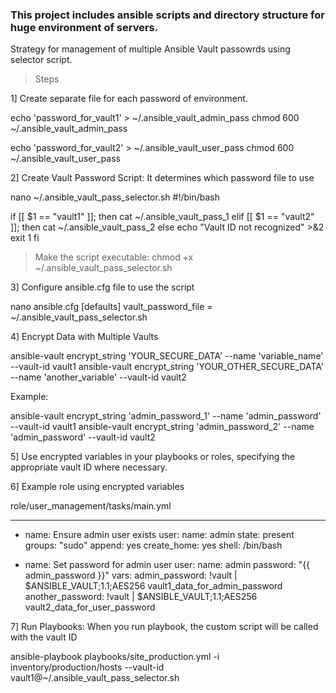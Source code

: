 ### This project includes ansible scripts and directory structure for huge environment of servers.

Strategy for management of multiple Ansible Vault passowrds using selector script.

>Steps

1] Create separate file for each password of environment.

echo 'password_for_vault1' > ~/.ansible_vault_admin_pass
chmod 600 ~/.ansible_vault_admin_pass

echo 'password_for_vault2' > ~/.ansible_vault_user_pass
chmod 600 ~/.ansible_vault_user_pass

2] Create Vault Password Script: It determines which password file to use

nano ~/.ansible_vault_pass_selector.sh
#!/bin/bash

if [[ $1 == "vault1" ]]; then
  cat ~/.ansible_vault_pass_1
elif [[ $1 == "vault2" ]]; then
  cat ~/.ansible_vault_pass_2
else
  echo "Vault ID not recognized" >&2
  exit 1
fi

>Make the script executable:
chmod +x ~/.ansible_vault_pass_selector.sh

3] Configure ansible.cfg file to use the script

nano ansible.cfg
[defaults]
vault_password_file = ~/.ansible_vault_pass_selector.sh

4] Encrypt Data with Multiple Vaults

ansible-vault encrypt_string 'YOUR_SECURE_DATA' --name 'variable_name' --vault-id vault1
ansible-vault encrypt_string 'YOUR_OTHER_SECURE_DATA' --name 'another_variable' --vault-id vault2

Example:

ansible-vault encrypt_string 'admin_password_1' --name 'admin_password' --vault-id vault1
ansible-vault encrypt_string 'admin_password_2' --name 'admin_password' --vault-id vault2


5] Use encrypted variables in your playbooks or roles, specifying the appropriate vault ID where necessary.

6] Example role using encrypted variables

role/user_management/tasks/main.yml

---
- name: Ensure admin user exists
  user:
	name: admin
	state: present
	groups: "sudo"
	append: yes
	create_home: yes
	shell: /bin/bash

- name: Set password for admin user
  user:
	name: admin
	password: "{{ admin_password }}"
  vars:
	admin_password: !vault |
      	$ANSIBLE_VAULT;1.1;AES256
      	vault1_data_for_admin_password
	another_password: !vault |
      	$ANSIBLE_VAULT;1.1;AES256
      	vault2_data_for_user_password

7] Run Playbooks: When you run playbook, the custom script will be called with the vault ID

ansible-playbook playbooks/site_production.yml -i inventory/production/hosts --vault-id vault1@~/.ansible_vault_pass_selector.sh

